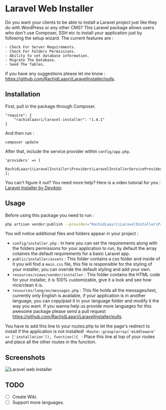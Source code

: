 # Laravel Web Installer
Do you want your clients to be able to install a Laravel project just like they do with WordPress or any other CMS?
This Laravel package allows users who don't use Composer, SSH etc to install your application just by following the setup wizard.
The current features are : 

	- Check For Server Requirements.
	- Check For Folders Permissions.
	- Ability to set database information.
	- Migrate The Database.
	- Seed The Tables.

If you have any suggestions please let me know : https://github.com/RachidLaasri/LaravelInstaller/pulls.

## Installation

First, pull in the package through Composer.

```
"require": {
    "rachidlaasri/laravel-installer": "1.4.1"
}
```

And then run :

```
composer update
```

After that, include the service provider within `config/app.php`.

```
'providers' => [
    RachidLaasri\LaravelInstaller\Providers\LaravelInstallerServiceProvider::class,
];
```

You can't figure it out? You need more help? Here is a video tutorial for you : [Laravel Installer by Devdojo](https://www.youtube.com/watch?v=Jput5doFYLg)

## Usage

Before using this package you need to run :
```bash
php artisan vendor:publish --provider="RachidLaasri\LaravelInstaller\Providers\LaravelInstallerServiceProvider"
```

You will notice additional files and folders appear in your project :
 
 - `config/installer.php` : In here you can set the requirements along with the folders permissions for your application to run, by default the array cotaines the default requirements for a basic Laravel app.
 - `public/installer/assets` : This folder contains a css folder and inside of it you will find a `main.css` file, this file is responsible for the styling of your installer, you can overide the default styling and add your own.
 - `resources/views/vendor/installer` : This folder contains the HTML code for your installer, it is 100% customizable, give it a look and see how nice/clean it is.
 - `resources/lang/en/messages.php` : This file holds all the messages/text, currently only English is available, if your application is in another language, you can copy/past it in your language folder and modify it the way you want. If you wanna help us provide more languages for this awesome package please send a pull request https://github.com/RachidLaasri/LaravelInstaller/pulls.

You have to add this line to your routes.php to let the page's redirect to install if the application is not installed!
-`Route::group(array('middleware' => ['installation']), function(){ ` : Place this line at top of your routes and place all the other routes in the function.

## Screenshots
 
![Laravel web installer](http://i.imgur.com/3vYBPLn.png)

## TODO
- [ ] Create Wiki.
- [ ] Support more languages.

